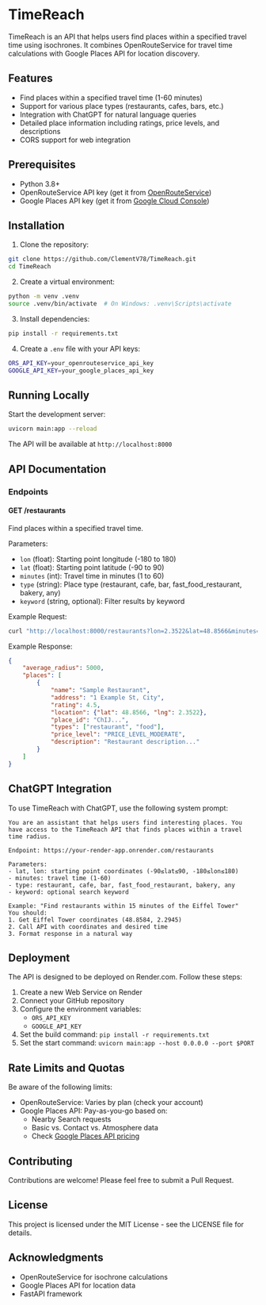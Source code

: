 # TimeReach

TimeReach is an API that helps users find places within a specified travel time using isochrones. It combines OpenRouteService for travel time calculations with Google Places API for location discovery.

## Features

- Find places within a specified travel time (1-60 minutes)
- Support for various place types (restaurants, cafes, bars, etc.)
- Integration with ChatGPT for natural language queries
- Detailed place information including ratings, price levels, and descriptions
- CORS support for web integration

## Prerequisites

- Python 3.8+
- OpenRouteService API key (get it from [OpenRouteService](https://openrouteservice.org/dev/#/signup))
- Google Places API key (get it from [Google Cloud Console](https://console.cloud.google.com/))

## Installation

1. Clone the repository:
```bash
git clone https://github.com/ClementV78/TimeReach.git
cd TimeReach
```

2. Create a virtual environment:
```bash
python -m venv .venv
source .venv/bin/activate  # On Windows: .venv\Scripts\activate
```

3. Install dependencies:
```bash
pip install -r requirements.txt
```

4. Create a `.env` file with your API keys:
```bash
ORS_API_KEY=your_openrouteservice_api_key
GOOGLE_API_KEY=your_google_places_api_key
```

## Running Locally

Start the development server:
```bash
uvicorn main:app --reload
```

The API will be available at `http://localhost:8000`

## API Documentation

### Endpoints

#### GET /restaurants

Find places within a specified travel time.

Parameters:
- `lon` (float): Starting point longitude (-180 to 180)
- `lat` (float): Starting point latitude (-90 to 90)
- `minutes` (int): Travel time in minutes (1 to 60)
- `type` (string): Place type (restaurant, cafe, bar, fast_food_restaurant, bakery, any)
- `keyword` (string, optional): Filter results by keyword

Example Request:
```bash
curl "http://localhost:8000/restaurants?lon=2.3522&lat=48.8566&minutes=20&type=restaurant"
```

Example Response:
```json
{
    "average_radius": 5000,
    "places": [
        {
            "name": "Sample Restaurant",
            "address": "1 Example St, City",
            "rating": 4.5,
            "location": {"lat": 48.8566, "lng": 2.3522},
            "place_id": "ChIJ...",
            "types": ["restaurant", "food"],
            "price_level": "PRICE_LEVEL_MODERATE",
            "description": "Restaurant description..."
        }
    ]
}
```

## ChatGPT Integration

To use TimeReach with ChatGPT, use the following system prompt:

```text
You are an assistant that helps users find interesting places. You have access to the TimeReach API that finds places within a travel time radius.

Endpoint: https://your-render-app.onrender.com/restaurants

Parameters:
- lat, lon: starting point coordinates (-90≤lat≤90, -180≤lon≤180)
- minutes: travel time (1-60)
- type: restaurant, cafe, bar, fast_food_restaurant, bakery, any
- keyword: optional search keyword

Example: "Find restaurants within 15 minutes of the Eiffel Tower"
You should:
1. Get Eiffel Tower coordinates (48.8584, 2.2945)
2. Call API with coordinates and desired time
3. Format response in a natural way
```

## Deployment

The API is designed to be deployed on Render.com. Follow these steps:

1. Create a new Web Service on Render
2. Connect your GitHub repository
3. Configure the environment variables:
   - `ORS_API_KEY`
   - `GOOGLE_API_KEY`
4. Set the build command: `pip install -r requirements.txt`
5. Set the start command: `uvicorn main:app --host 0.0.0.0 --port $PORT`

## Rate Limits and Quotas

Be aware of the following limits:

- OpenRouteService: Varies by plan (check your account)
- Google Places API: Pay-as-you-go based on:
  - Nearby Search requests
  - Basic vs. Contact vs. Atmosphere data
  - Check [Google Places API pricing](https://developers.google.com/maps/documentation/places/web-service/usage-and-billing)

## Contributing

Contributions are welcome! Please feel free to submit a Pull Request.

## License

This project is licensed under the MIT License - see the LICENSE file for details.

## Acknowledgments

- OpenRouteService for isochrone calculations
- Google Places API for location data
- FastAPI framework
